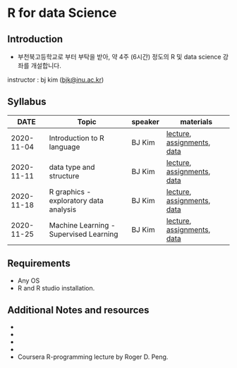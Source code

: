 # R for data Science

## Introduction

* 부천북고등학교로 부터 부탁을 받아, 약 4주 (6시간) 정도의 R 및 data science 강좌를 개설합니다.


instructor : bj kim (bjk@inu.ac.kr)

## Syllabus

| DATE            | Topic                                  | speaker       | materials                                |
| --------------- | -------------------------------------- | ------------- | ---------------------------------------- |
| 2020-11-04      | Introduction to R language             | BJ Kim        | [lecture](), [assignments](), [data]()   |
| 2020-11-11      | data type and structure                | BJ Kim        | [lecture](), [assignments](), [data]()   |
| 2020-11-18      | R graphics - exploratory data analysis | BJ Kim        | [lecture](), [assignments](), [data]()   |
| 2020-11-25      | Machine Learning - Supervised Learning | BJ Kim        | [lecture](), [assignments](), [data]()   |

## Requirements

* Any OS
* R and R studio installation.

## Additional Notes and resources

* 
*
*
*
* Coursera R-programming lecture by Roger D. Peng.
